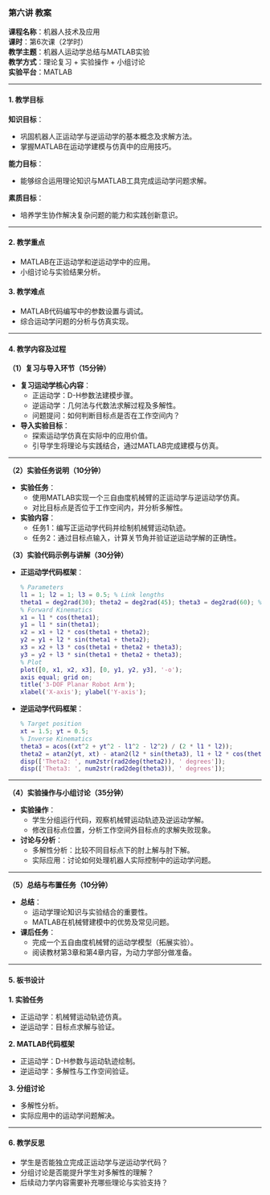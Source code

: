 ### **第六讲 教案**

**课程名称**：机器人技术及应用  
**课时**：第6次课（2学时）  
**教学主题**：机器人运动学总结与MATLAB实验  
**教学方式**：理论复习 + 实验操作 + 小组讨论  
**实验平台**：MATLAB

---

#### **1. 教学目标**

**知识目标**：

- 巩固机器人正运动学与逆运动学的基本概念及求解方法。
- 掌握MATLAB在运动学建模与仿真中的应用技巧。

**能力目标**：

- 能够综合运用理论知识与MATLAB工具完成运动学问题求解。

**素质目标**：

- 培养学生协作解决复杂问题的能力和实践创新意识。

---

#### **2. 教学重点**

- MATLAB在正运动学和逆运动学中的应用。
- 小组讨论与实验结果分析。

#### **3. 教学难点**

- MATLAB代码编写中的参数设置与调试。
- 综合运动学问题的分析与仿真实现。

---

#### **4. 教学内容及过程**

**（1）复习与导入环节（15分钟）**

- **复习运动学核心内容**：
    - 正运动学：D-H参数法建模步骤。
    - 逆运动学：几何法与代数法求解过程及多解性。
    - 问题提问：如何判断目标点是否在工作空间内？
- **导入实验目标**：
    - 探索运动学仿真在实际中的应用价值。
    - 引导学生将理论与实践结合，通过MATLAB完成建模与仿真。

---

**（2）实验任务说明（10分钟）**

- **实验任务**：
    - 使用MATLAB实现一个三自由度机械臂的正运动学与逆运动学仿真。
    - 对比目标点是否位于工作空间内，并分析多解性。
- **实验内容**：
    - 任务1：编写正运动学代码并绘制机械臂运动轨迹。
    - 任务2：通过目标点输入，计算关节角并验证逆运动学解的正确性。

**（3）实验代码示例与讲解（30分钟）**

- **正运动学代码框架**：
    
    ```matlab
    % Parameters
    l1 = 1; l2 = 1; l3 = 0.5; % Link lengths
    theta1 = deg2rad(30); theta2 = deg2rad(45); theta3 = deg2rad(60); % Joint angles
    % Forward Kinematics
    x1 = l1 * cos(theta1);
    y1 = l1 * sin(theta1);
    x2 = x1 + l2 * cos(theta1 + theta2);
    y2 = y1 + l2 * sin(theta1 + theta2);
    x3 = x2 + l3 * cos(theta1 + theta2 + theta3);
    y3 = y2 + l3 * sin(theta1 + theta2 + theta3);
    % Plot
    plot([0, x1, x2, x3], [0, y1, y2, y3], '-o');
    axis equal; grid on;
    title('3-DOF Planar Robot Arm');
    xlabel('X-axis'); ylabel('Y-axis');
    ```
    
- **逆运动学代码框架**：
    
    ```matlab
    % Target position
    xt = 1.5; yt = 0.5;
    % Inverse Kinematics
    theta3 = acos((xt^2 + yt^2 - l1^2 - l2^2) / (2 * l1 * l2));
    theta2 = atan2(yt, xt) - atan2(l2 * sin(theta3), l1 + l2 * cos(theta3));
    disp(['Theta2: ', num2str(rad2deg(theta2)), ' degrees']);
    disp(['Theta3: ', num2str(rad2deg(theta3)), ' degrees']);
    ```
    

---

**（4）实验操作与小组讨论（35分钟）**

- **实验操作**：
    - 学生分组运行代码，观察机械臂运动轨迹及逆运动学解。
    - 修改目标点位置，分析工作空间外目标点的求解失败现象。
- **讨论与分析**：
    - 多解性分析：比较不同目标点下的肘上解与肘下解。
    - 实际应用：讨论如何处理机器人实际控制中的运动学问题。

---

**（5）总结与布置任务（10分钟）**

- **总结**：
    - 运动学理论知识与实验结合的重要性。
    - MATLAB在机械臂建模中的优势及常见问题。
- **课后任务**：
    - 完成一个五自由度机械臂的运动学模型（拓展实验）。
    - 阅读教材第3章和第4章内容，为动力学部分做准备。

---

#### **5. 板书设计**

**1. 实验任务**

- 正运动学：机械臂运动轨迹仿真。
- 逆运动学：目标点求解与验证。

**2. MATLAB代码框架**

- 正运动学：D-H参数与运动轨迹绘制。
- 逆运动学：多解性与工作空间验证。

**3. 分组讨论**

- 多解性分析。
- 实际应用中的运动学问题解决。

---

#### **6. 教学反思**

- 学生是否能独立完成正运动学与逆运动学代码？
- 分组讨论是否能提升学生对多解性的理解？
- 后续动力学内容需要补充哪些理论与实验支持？
